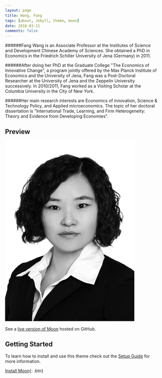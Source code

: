 ```yaml
---
layout: page
title: Wang, Fang
tags: [about, Jekyll, theme, moon]
date: 2016-03-21
comments: false
---
```


######Fang Wang is an Associate Professor at the Institutes of Science and Development Chinese Academy of Sciences. She obtained a PhD in Economics in the Friedrich Schiller University of Jena (Germany) in 2011.

######After doing her PhD at the Graduate College "The Economics of Innovative Change", a program jointly offered by the Max Planck Institute of Economics and the University of Jena, Fang was a Post-Doctoral Researcher at the University of Jena and the Zeppelin University successively. In 2010/2011, Fang worked as a Visiting Scholar at the Columbia University in the City of New York.

######Her main research interests are Economics of innovation, Science & Technology Policy, and Applied microeconomics. The topic of her doctoral dissertation is "International Trade, Learning, and Firm Heterogeneity: Theory and Evidence from Developing Economies".

## Preview

![图片测试](assets/img/wf.jpg)

See a [live version of Moon](http://taylantatli.github.io/Moon) hosted on GitHub.

## Getting Started

To learn how to install and use this theme check out the [Setup Guide](http://taylantatli.me/Moon/moon-theme/) for more information.

[Install Moon](https://github.com/TaylanTatli/Moon){: .btn}
